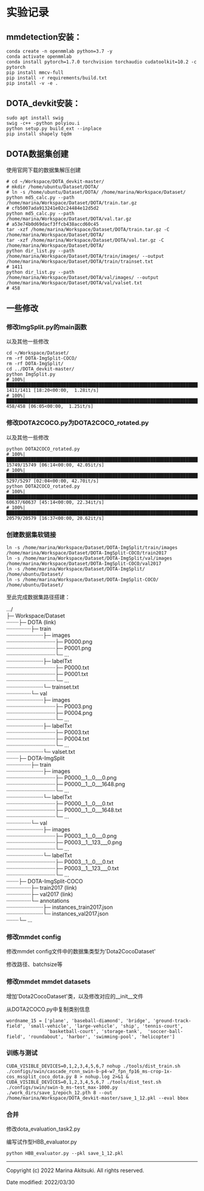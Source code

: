 # 实验记录

## mmdetection安装：

```shell
conda create -n openmmlab python=3.7 -y
conda activate openmmlab
conda install pytorch=1.7.0 torchvision torchaudio cudatoolkit=10.2 -c pytorch
pip install mmcv-full
pip install -r requirements/build.txt
pip install -v -e .
```

## DOTA_devkit安装：

```shell
sudo apt install swig
swig -c++ -python polyiou.i
python setup.py build_ext --inplace
pip install shapely tqdm
```

## DOTA数据集创建

使用官网下载的数据集解压创建

```shell
# cd ~/Workspace/DOTA_devkit-master/
# mkdir /home/ubuntu/Dataset/DOTA/
# ln -s /home/ubuntu/Dataset/DOTA/ /home/marina/Workspace/Dataset/
python md5_calc.py --path /home/marina/Workspace/Dataset/DOTA/train.tar.gz
# cfb5007ada913241e02c24484e12d5d2
python md5_calc.py --path /home/marina/Workspace/Dataset/DOTA/val.tar.gz
# a53e74b0d69dacf3ffcb438accd60c45
tar -xzf /home/marina/Workspace/Dataset/DOTA/train.tar.gz -C /home/marina/Workspace/Dataset/DOTA/
tar -xzf /home/marina/Workspace/Dataset/DOTA/val.tar.gz -C /home/marina/Workspace/Dataset/DOTA/
python dir_list.py --path /home/marina/Workspace/Dataset/DOTA/train/images/ --output /home/marina/Workspace/Dataset/DOTA/train/trainset.txt
# 1411
python dir_list.py --path /home/marina/Workspace/Dataset/DOTA/val/images/ --output /home/marina/Workspace/Dataset/DOTA/val/valset.txt
# 458
```

## 一些修改

### 修改ImgSplit.py的main函数

以及其他一些修改

```shell
cd ~/Workspace/Dataset/
rm -rf DOTA-ImgSplit-COCO/
rm -rf DOTA-ImgSplit/
cd ../DOTA_devkit-master/
python ImgSplit.py
# 100%|███████████████████████████████████████████████████████████████████████████████████████| 1411/1411 [18:20<00:00,  1.28it/s]
# 100%|█████████████████████████████████████████████████████████████████████████████████████████| 458/458 [06:05<00:00,  1.25it/s]
```

### 修改DOTA2COCO.py为DOTA2COCO_rotated.py

以及其他一些修改

```shell
python DOTA2COCO_rotated.py
# 100%|█████████████████████████████████████████████████████████████████████████████████████| 15749/15749 [06:14<00:00, 42.05it/s]
# 100%|███████████████████████████████████████████████████████████████████████████████████████| 5297/5297 [02:04<00:00, 42.70it/s]
python DOTA2COCO_rotated.py
# 100%|█████████████████████████████████████████████████████████████████████████████████████| 60637/60637 [45:14<00:00, 22.34it/s]
# 100%|█████████████████████████████████████████████████████████████████████████████████████| 20579/20579 [16:37<00:00, 20.62it/s]
```

### 创建数据集软链接

```shell
ln -s /home/marina/Workspace/Dataset/DOTA-ImgSplit/train/images /home/marina/Workspace/Dataset/DOTA-ImgSplit-COCO/train2017
ln -s /home/marina/Workspace/Dataset/DOTA-ImgSplit/val/images /home/marina/Workspace/Dataset/DOTA-ImgSplit-COCO/val2017
ln -s /home/marina/Workspace/Dataset/DOTA-ImgSplit/ /home/ubuntu/Dataset/
ln -s /home/marina/Workspace/Dataset/DOTA-ImgSplit-COCO/ /home/ubuntu/Dataset/
```

至此完成数据集路径搭建：

.../  
├─ Workspace/Dataset  
········├─ DOTA (link)  
················├─ train  
························├─ images  
································├─ P0000.png  
································├─ P0001.png  
································└─ ...  
························├─ labelTxt  
································├─ P0000.txt  
································├─ P0001.txt  
································└─ ...  
························└─ trainset.txt  
················└─ val  
························├─ images  
································├─ P0003.png  
································├─ P0004.png  
································└─ ...  
························├─ labelTxt  
································├─ P0003.txt  
································├─ P0004.txt  
································└─ ...  
························└─ valset.txt  
········├─ DOTA-ImgSplit  
················├─ train  
························├─ images  
································├─ P0000\_\_1\_\_0\_\_\_0.png  
································├─ P0000\_\_1\_\_0\_\_\_1648.png  
································└─ ...  
························└─ labelTxt  
································├─ P0000\_\_1\_\_0\_\_\_0.txt  
································├─ P0000\_\_1\_\_0\_\_\_1648.txt  
································└─ ...  
················└─ val  
························├─ images  
································├─ P0003\_\_1\_\_0\_\_\_0.png  
································├─ P0003\_\_1\_\_123\_\_\_0.png  
································└─ ...  
························└─ labelTxt  
································├─ P0003\_\_1\_\_0\_\_\_0.txt  
································├─ P0003\_\_1\_\_123\_\_\_0.txt  
································└─ ...  
········├─ DOTA-ImgSplit-COCO  
················├─ train2017 (link)  
················├─ val2017 (link)  
················└─ annotations  
························├─ instances_train2017.json  
························└─ instances_val2017.json  
········└─ ...  

### 修改mmdet config

修改mmdet config文件中的数据集类型为'Dota2CocoDataset'

修改路径、batchsize等

### 修改mmdet mmdet datasets

增加'Dota2CocoDataset'类，以及修改对应的__init__文件

从DOTA2COCO.py中复制类别信息

```
wordname_15 = ['plane', 'baseball-diamond', 'bridge', 'ground-track-field', 'small-vehicle', 'large-vehicle', 'ship', 'tennis-court',
               'basketball-court', 'storage-tank',  'soccer-ball-field', 'roundabout', 'harbor', 'swimming-pool', 'helicopter']
```

### 训练与测试

```shell
CUDA_VISIBLE_DEVICES=0,1,2,3,4,5,6,7 nohup ./tools/dist_train.sh ./configs/swin/cascade_rcnn_swin-b-p4-w7_fpn_fp16_ms-crop-1x-cos_mssplit_coco_dota.py 8 > nohup.log 2>&1 &
CUDA_VISIBLE_DEVICES=0,1,2,3,4,5,6,7 ./tools/dist_test.sh ./configs/swin/swin-b_ms-test_max-1000.py ./work_dirs/save_1/epoch_12.pth 8 --out /home/marina/Workspace/DOTA_devkit-master/save_1_12.pkl --eval bbox
```

### 合并

修改dota_evaluation_task2.py

编写试作型HBB_evaluator.py

```shell
python HBB_evaluator.py --pkl save_1_12.pkl
```

-----

Copyright (c) 2022 Marina Akitsuki. All rights reserved.

Date modified: 2022/03/30

